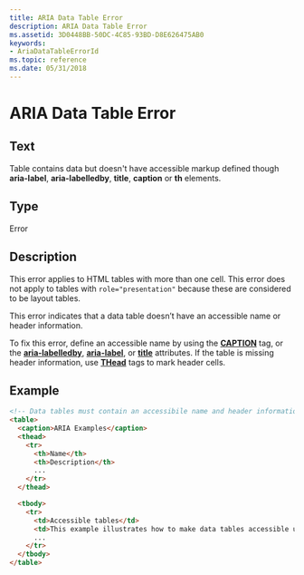```yaml
---
title: ARIA Data Table Error
description: ARIA Data Table Error
ms.assetid: 3D0448BB-50DC-4C85-93BD-D8E626475AB0
keywords:
- AriaDataTableErrorId
ms.topic: reference
ms.date: 05/31/2018
---
```


# ARIA Data Table Error

## Text

Table contains data but doesn't have accessible markup defined though **aria-label**, **aria-labelledby**, **title**, **caption** or **th** elements.

## Type

Error

## Description

This error applies to HTML tables with more than one cell. This error does not apply to tables with `role="presentation"` because these are considered to be layout tables.

This error indicates that a data table doesn’t have an accessible name or header information.

To fix this error, define an accessible name by using the [**CAPTION**](https://developer.mozilla.org/docs/Web/HTML/Element/caption) tag, or the [**aria-labelledby**](https://developer.mozilla.org/docs/Web/Accessibility/ARIA), [**aria-label**](https://developer.mozilla.org/docs/Web/Accessibility/ARIA), or [**title**](https://developer.mozilla.org/docs/Web/HTML/Global_attributes/title) attributes. If the table is missing header information, use [**THead**](https://developer.mozilla.org/docs/Web/HTML/Element/thead) tags to mark header cells.

## Example


```HTML
<!-- Data tables must contain an accessibile name and header information. -->
<table>
  <caption>ARIA Examples</caption>
  <thead>
    <tr>
      <th>Name</th>
      <th>Description</th>
      ...
    </tr>
  </thead>

  <tbody>
    <tr>
      <td>Accessible tables</td>
      <td>This example illustrates how to make data tables accessible using ARIA</td>
      ...
    </tr>
  </tbody>
</table>
```



 

 




